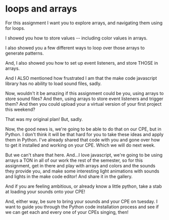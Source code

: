 # loops and arrays

For this assignment I want you to explore arrays, and navigating them using for loops.

I showed you how to store values -- including color values in arrays.

I also showed you a few different ways to loop over those arrays to generate patterns.

And, I also showed you how to set up event listeners, and store THOSE in arrays.

And I ALSO mentioned how frustrated I am that the make code javascript library has no ability to load sound files, sadly.

Now, wouldn't it be amazing if this assignment could be you, using arrays to store sound files? And then, using arrays to store event listeners and trigger them? And then you could upload your a virtual version of your first project this weekend?

That was my original plan! But, sadly.

Now, the good news is, we're going to be able to do that on our CPE, but in Python. I don't think it will be that hard for you to take these ideas and apply them in Python. I've already shared that code with you and gone over how to get it installed and working on your CPE. Which we will do next week.

But we can't share that here. And...I love javascript, we're going to be using arrays a TON in all of our work the rest of the semester, so for this assignment, get in there and play with arrays and colors and the sounds they provide you, and make some interesting light animations with sounds and lights in the make code editor! And share it in the gallery.

And if you are feeling ambitious, or already know a little python, take a stab at loading your sounds onto your CPE!

And, either way, be sure to bring your sounds and your CPE on tuesday. I want to guide you through the Python code installation process and see if we can get each and every one of your CPEs singing, then!
